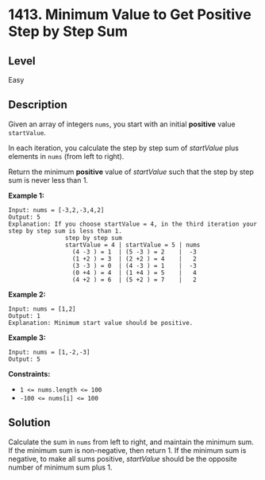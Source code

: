 # 1413. Minimum Value to Get Positive Step by Step Sum
## Level
Easy

## Description
Given an array of integers `nums`, you start with an initial **positive** value `startValue`.

In each iteration, you calculate the step by step sum of *startValue* plus elements in `nums` (from left to right).

Return the minimum **positive** value of *startValue* such that the step by step sum is never less than 1.

**Example 1:**
```
Input: nums = [-3,2,-3,4,2]
Output: 5
Explanation: If you choose startValue = 4, in the third iteration your step by step sum is less than 1.
                step by step sum
                startValue = 4 | startValue = 5 | nums
                  (4 -3 ) = 1  | (5 -3 ) = 2    |  -3
                  (1 +2 ) = 3  | (2 +2 ) = 4    |   2
                  (3 -3 ) = 0  | (4 -3 ) = 1    |  -3
                  (0 +4 ) = 4  | (1 +4 ) = 5    |   4
                  (4 +2 ) = 6  | (5 +2 ) = 7    |   2
```
**Example 2:**
```
Input: nums = [1,2]
Output: 1
Explanation: Minimum start value should be positive.
```
**Example 3:**
```
Input: nums = [1,-2,-3]
Output: 5
```

**Constraints:**

* `1 <= nums.length <= 100`
* `-100 <= nums[i] <= 100`

## Solution
Calculate the sum in `nums` from left to right, and maintain the minimum sum. If the minimum sum is non-negative, then return 1. If the minimum sum is negative, to make all sums positive, *startValue* should be the opposite number of minimum sum plus 1.
